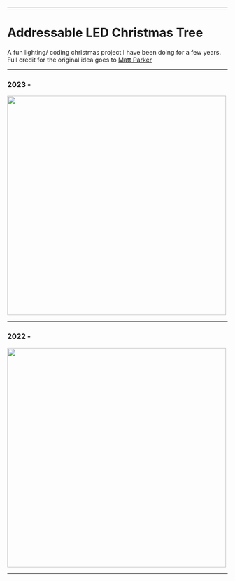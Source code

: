 ***
# Addressable LED Christmas Tree
A fun lighting/ coding christmas project I have been doing for a few years. Full credit for the original idea goes to
[Matt Parker](https://www.youtube.com/watch?v=TvlpIojusBE&ab_channel=Stand-upMaths)
***
### 2023 -
<img src="https://github.com/user-attachments/assets/84a639eb-1a30-4201-9a84-e7ed9d0ca376" width="500">

***
### 2022 -
<img src="https://github.com/user-attachments/assets/295e8490-4c1d-423f-898c-5f97733e7755" width="500">

***
